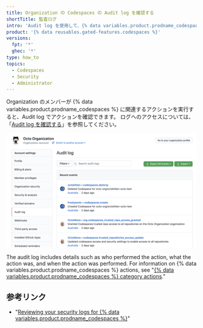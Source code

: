 ```yaml
---
title: Organization の Codespaces の Audit log を確認する
shortTitle: 監査ログ
intro: 'Audit log を使用して、{% data variables.product.prodname_codespaces %} に関連するすべてのアクションを確認できます。'
product: '{% data reusables.gated-features.codespaces %}'
versions:
  fpt: '*'
  ghec: '*'
type: how_to
topics:
  - Codespaces
  - Security
  - Administrator
---
```


 

Organization のメンバーが {% data variables.product.prodname_codespaces %} に関連するアクションを実行すると、Audit log でアクションを確認できます。 ログへのアクセスについては、「[Audit log を確認する](/organizations/keeping-your-organization-secure/reviewing-the-audit-log-for-your-organization#accessing-the-audit-log)」を参照してください。

![Codespaces 情報を含む Audit log](/assets/images/help/settings/codespaces-audit-log-org.png)

The audit log includes details such as who performed the action, what the action was, and when the action was performed. For information on {% data variables.product.prodname_codespaces %} actions, see "[{% data variables.product.prodname_codespaces %} category actions](/organizations/keeping-your-organization-secure/reviewing-the-audit-log-for-your-organization#codespaces-category-actions)."

## 参考リンク

- "[Reviewing your security logs for {% data variables.product.prodname_codespaces %}](/codespaces/managing-your-codespaces/reviewing-your-security-logs-for-codespaces)"
